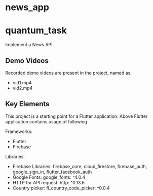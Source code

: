 # news_app
# quantum_task

Implement a News API.

## Demo Videos

Recorded demo videos are present in the project, named as:
- vid1.mp4
- vid2.mp4


## Key Elements

This project is a starting point for a Flutter application. Above Flutter application contains usage of following

Frameworks:
- Flutter
- Firebase

Libraries:
- Firebase Libraries: firebase_core, cloud_firestore, firebase_auth, google_sign_in, flutter_facebook_auth
- Google Fonts: google_fonts: ^4.0.4
- HTTP for API request: http: ^0.13.6
- Country picker: fl_country_code_picker: ^0.0.4

